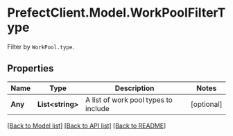 # PrefectClient.Model.WorkPoolFilterType
Filter by `WorkPool.type`.

## Properties

Name | Type | Description | Notes
------------ | ------------- | ------------- | -------------
**Any** | **List&lt;string&gt;** | A list of work pool types to include | [optional] 

[[Back to Model list]](../README.md#documentation-for-models) [[Back to API list]](../README.md#documentation-for-api-endpoints) [[Back to README]](../README.md)


